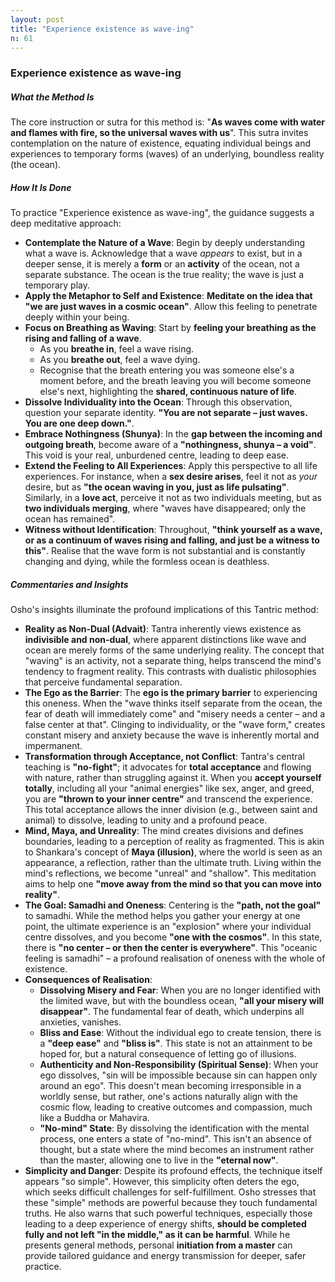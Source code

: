 ```yaml
---
layout: post
title: "Experience existence as wave-ing"
n: 61
---
```

### Experience existence as wave-ing

##### What the Method Is

The core instruction or sutra for this method is: "**As waves come with water and flames with fire, so the universal waves with us**". This sutra invites contemplation on the nature of existence, equating individual beings and experiences to temporary forms (waves) of an underlying, boundless reality (the ocean).

##### How It Is Done

To practice "Experience existence as wave-ing", the guidance suggests a deep meditative approach:

*   **Contemplate the Nature of a Wave**: Begin by deeply understanding what a wave is. Acknowledge that a wave *appears* to exist, but in a deeper sense, it is merely a **form** or an **activity** of the ocean, not a separate substance. The ocean is the true reality; the wave is just a temporary play.
*   **Apply the Metaphor to Self and Existence**: **Meditate on the idea that "we are just waves in a cosmic ocean"**. Allow this feeling to penetrate deeply within your being.
*   **Focus on Breathing as Waving**: Start by **feeling your breathing as the rising and falling of a wave**.
    *   As you **breathe in**, feel a wave rising.
    *   As you **breathe out**, feel a wave dying.
    *   Recognise that the breath entering you was someone else's a moment before, and the breath leaving you will become someone else's next, highlighting the **shared, continuous nature of life**.
*   **Dissolve Individuality into the Ocean**: Through this observation, question your separate identity. **"You are not separate – just waves. You are one deep down."**.
*   **Embrace Nothingness (Shunya)**: In the **gap between the incoming and outgoing breath**, become aware of a **"nothingness, shunya – a void"**. This void is your real, unburdened centre, leading to deep ease.
*   **Extend the Feeling to All Experiences**: Apply this perspective to all life experiences. For instance, when a **sex desire arises**, feel it not as *your* desire, but as **"the ocean waving in you, just as life pulsating"**. Similarly, in a **love act**, perceive it not as two individuals meeting, but as **two individuals merging**, where "waves have disappeared; only the ocean has remained".
*   **Witness without Identification**: Throughout, **"think yourself as a wave, or as a continuum of waves rising and falling, and just be a witness to this"**. Realise that the wave form is not substantial and is constantly changing and dying, while the formless ocean is deathless.

##### Commentaries and Insights

Osho's insights illuminate the profound implications of this Tantric method:

*   **Reality as Non-Dual (Advait)**: Tantra inherently views existence as **indivisible and non-dual**, where apparent distinctions like wave and ocean are merely forms of the same underlying reality. The concept that "waving" is an activity, not a separate thing, helps transcend the mind's tendency to fragment reality. This contrasts with dualistic philosophies that perceive fundamental separation.
*   **The Ego as the Barrier**: The **ego is the primary barrier** to experiencing this oneness. When the "wave thinks itself separate from the ocean, the fear of death will immediately come" and "misery needs a center – and a false center at that". Clinging to individuality, or the "wave form," creates constant misery and anxiety because the wave is inherently mortal and impermanent.
*   **Transformation through Acceptance, not Conflict**: Tantra's central teaching is **"no-fight"**; it advocates for **total acceptance** and flowing with nature, rather than struggling against it. When you **accept yourself totally**, including all your "animal energies" like sex, anger, and greed, you are **"thrown to your inner centre"** and transcend the experience. This total acceptance allows the inner division (e.g., between saint and animal) to dissolve, leading to unity and a profound peace.
*   **Mind, Maya, and Unreality**: The mind creates divisions and defines boundaries, leading to a perception of reality as fragmented. This is akin to Shankara's concept of **Maya (illusion)**, where the world is seen as an appearance, a reflection, rather than the ultimate truth. Living within the mind's reflections, we become "unreal" and "shallow". This meditation aims to help one **"move away from the mind so that you can move into reality"**.
*   **The Goal: Samadhi and Oneness**: Centering is the **"path, not the goal"** to samadhi. While the method helps you gather your energy at one point, the ultimate experience is an "explosion" where your individual centre dissolves, and you become **"one with the cosmos"**. In this state, there is **"no center – or then the center is everywhere"**. This "oceanic feeling is samadhi" – a profound realisation of oneness with the whole of existence.
*   **Consequences of Realisation**:
    *   **Dissolving Misery and Fear**: When you are no longer identified with the limited wave, but with the boundless ocean, **"all your misery will disappear"**. The fundamental fear of death, which underpins all anxieties, vanishes.
    *   **Bliss and Ease**: Without the individual ego to create tension, there is a **"deep ease"** and **"bliss is"**. This state is not an attainment to be hoped for, but a natural consequence of letting go of illusions.
    *   **Authenticity and Non-Responsibility (Spiritual Sense)**: When your ego dissolves, "sin will be impossible because sin can happen only around an ego". This doesn't mean becoming irresponsible in a worldly sense, but rather, one's actions naturally align with the cosmic flow, leading to creative outcomes and compassion, much like a Buddha or Mahavira.
    *   **"No-mind" State**: By dissolving the identification with the mental process, one enters a state of "no-mind". This isn't an absence of thought, but a state where the mind becomes an instrument rather than the master, allowing one to live in the **"eternal now"**.
*   **Simplicity and Danger**: Despite its profound effects, the technique itself appears "so simple". However, this simplicity often deters the ego, which seeks difficult challenges for self-fulfillment. Osho stresses that these "simple" methods are powerful because they touch fundamental truths. He also warns that such powerful techniques, especially those leading to a deep experience of energy shifts, **should be completed fully and not left "in the middle," as it can be harmful**. While he presents general methods, personal **initiation from a master** can provide tailored guidance and energy transmission for deeper, safer practice.